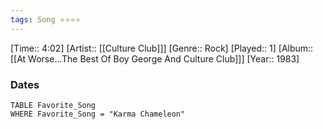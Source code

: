 ```yaml
---
tags: Song ⭐⭐⭐⭐ 
---
```

[Time:: 4:02]
[Artist:: [[Culture Club]]]
[Genre:: Rock]
[Played:: 1]
[Album:: [[At Worse...The Best Of Boy George And Culture Club]]]
[Year:: 1983]
### Dates
````dataview
TABLE Favorite_Song
WHERE Favorite_Song = "Karma Chameleon"
````